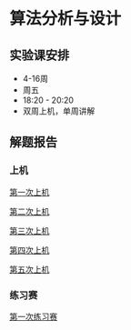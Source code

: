 ﻿# 算法分析与设计

## 实验课安排
-   4-16周
-   周五
-   18:20 - 20:20
-   双周上机，单周讲解

## 解题报告
### 上机
[第一次上机](/reports/第一次上机.md)

[第二次上机](/reports/第二次上机.md)

[第三次上机](/reports/第三次上机.md)

[第四次上机](/reports/第四次上机.md)

[第五次上机](/reports/第五次上机.md)

### 练习赛
[第一次练习赛](/reports/第一次练习赛.md)
